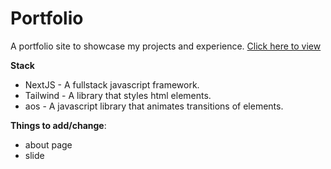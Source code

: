 # Portfolio

A portfolio site to showcase my projects and experience. 
[Click here to view](https://portfolio-v1-5-kappa.vercel.app/)

**Stack**
- NextJS - A fullstack javascript framework.
- Tailwind - A library that styles html elements.
- aos - A javascript library that animates transitions of elements.

**Things to add/change**:
- about page
- slide